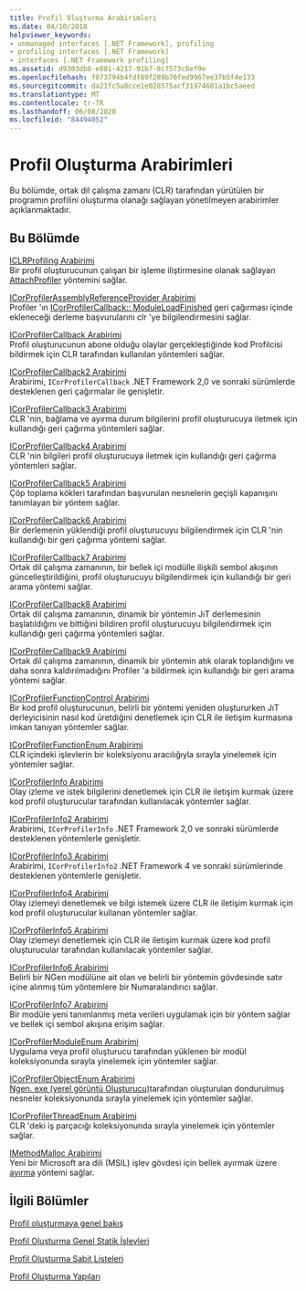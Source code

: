 ```yaml
---
title: Profil Oluşturma Arabirimleri
ms.date: 04/10/2018
helpviewer_keywords:
- unmanaged interfaces [.NET Framework], profiling
- profiling interfaces [.NET Framework]
- interfaces [.NET Framework profiling]
ms.assetid: d9303db8-e881-4217-91b7-8c7573c8ef9e
ms.openlocfilehash: f073794b4fdf89f289b70fed9967ee37b5f4e133
ms.sourcegitcommit: da21fc5a8cce1e028575acf31974681a1bc5aeed
ms.translationtype: MT
ms.contentlocale: tr-TR
ms.lasthandoff: 06/08/2020
ms.locfileid: "84494052"
---
```

# <a name="profiling-interfaces"></a>Profil Oluşturma Arabirimleri
Bu bölümde, ortak dil çalışma zamanı (CLR) tarafından yürütülen bir programın profilini oluşturma olanağı sağlayan yönetilmeyen arabirimler açıklanmaktadır.  
  
## <a name="in-this-section"></a>Bu Bölümde  
 [ICLRProfiling Arabirimi](iclrprofiling-interface.md)  
 Bir profil oluşturucunun çalışan bir işleme iliştirmesine olanak sağlayan [AttachProfiler](iclrprofiling-attachprofiler-method.md) yöntemini sağlar.  
  
 [ICorProfilerAssemblyReferenceProvider Arabirimi](icorprofilerassemblyreferenceprovider-interface.md)  
 Profiler 'ın [ICorProfilerCallback:: ModuleLoadFinished](icorprofilercallback-moduleloadfinished-method.md) geri çağırması içinde ekleneceği derleme başvurularını clr 'ye bilgilendirmesini sağlar.  
  
 [ICorProfilerCallback Arabirimi](icorprofilercallback-interface.md)  
 Profil oluşturucunun abone olduğu olaylar gerçekleştiğinde kod Profilcisi bildirmek için CLR tarafından kullanılan yöntemleri sağlar.  
  
 [ICorProfilerCallback2 Arabirimi](icorprofilercallback2-interface.md)  
 Arabirimi, `ICorProfilerCallback` .NET Framework 2,0 ve sonraki sürümlerde desteklenen geri çağırmalar ile genişletir.  
  
 [ICorProfilerCallback3 Arabirimi](icorprofilercallback3-interface.md)  
 CLR 'nin, bağlama ve ayırma durum bilgilerini profil oluşturucuya iletmek için kullandığı geri çağırma yöntemleri sağlar.  
  
 [ICorProfilerCallback4 Arabirimi](icorprofilercallback4-interface.md)  
 CLR 'nin bilgileri profil oluşturucuya iletmek için kullandığı geri çağırma yöntemleri sağlar.  
  
 [ICorProfilerCallback5 Arabirimi](icorprofilercallback5-interface.md)  
 Çöp toplama kökleri tarafından başvurulan nesnelerin geçişli kapanışını tanımlayan bir yöntem sağlar.  
  
 [ICorProfilerCallback6 Arabirimi](icorprofilercallback6-interface.md)  
 Bir derlemenin yüklendiği profil oluşturucuyu bilgilendirmek için CLR 'nin kullandığı bir geri çağırma yöntemi sağlar.  
  
 [ICorProfilerCallback7 Arabirimi](icorprofilercallback7-interface.md)  
 Ortak dil çalışma zamanının, bir bellek içi modülle ilişkili sembol akışının güncelleştirildiğini, profil oluşturucuyu bilgilendirmek için kullandığı bir geri arama yöntemi sağlar.  

[ICorProfilerCallback8 Arabirimi](icorprofilercallback8-interface.md)  
Ortak dil çalışma zamanının, dinamik bir yöntemin JıT derlemesinin başlatıldığını ve bittiğini bildiren profil oluşturucuyu bilgilendirmek için kullandığı geri çağırma yöntemleri sağlar.

[ICorProfilerCallback9 Arabirimi](icorprofilercallback9-interface.md)  
Ortak dil çalışma zamanının, dinamik bir yöntemin atık olarak toplandığını ve daha sonra kaldırılmadığını Profiler 'a bildirmek için kullandığı bir geri arama yöntemi sağlar.

 [ICorProfilerFunctionControl Arabirimi](icorprofilerfunctioncontrol-interface.md)  
 Bir kod profil oluşturucunun, belirli bir yöntemi yeniden oluştururken JıT derleyicisinin nasıl kod üretdiğini denetlemek için CLR ile iletişim kurmasına imkan tanıyan yöntemler sağlar.  
  
 [ICorProfilerFunctionEnum Arabirimi](icorprofilerfunctionenum-interface.md)  
 CLR içindeki işlevlerin bir koleksiyonu aracılığıyla sırayla yinelemek için yöntemler sağlar.  
  
 [ICorProfilerInfo Arabirimi](icorprofilerinfo-interface.md)  
 Olay izleme ve istek bilgilerini denetlemek için CLR ile iletişim kurmak üzere kod profil oluşturucular tarafından kullanılacak yöntemler sağlar.  
  
 [ICorProfilerInfo2 Arabirimi](icorprofilerinfo2-interface.md)  
 Arabirimi, `ICorProfilerInfo` .NET Framework 2,0 ve sonraki sürümlerde desteklenen yöntemlerle genişletir.  
  
 [ICorProfilerInfo3 Arabirimi](icorprofilerinfo3-interface.md)  
 Arabirimi, `ICorProfilerInfo2` .NET Framework 4 ve sonraki sürümlerinde desteklenen yöntemlerle genişletir.  
  
 [ICorProfilerInfo4 Arabirimi](icorprofilerinfo4-interface.md)  
 Olay izlemeyi denetlemek ve bilgi istemek üzere CLR ile iletişim kurmak için kod profil oluşturucular kullanan yöntemler sağlar.  
  
 [ICorProfilerInfo5 Arabirimi](icorprofilerinfo5-interface.md)  
 Olay izlemeyi denetlemek için CLR ile iletişim kurmak üzere kod profil oluşturucular tarafından kullanılacak yöntemler sağlar.  
  
 [ICorProfilerInfo6 Arabirimi](icorprofilerinfo6-interface.md)  
 Belirli bir NGen modülüne ait olan ve belirli bir yöntemin gövdesinde satır içine alınmış tüm yöntemlere bir Numaralandırıcı sağlar.  
  
 [ICorProfilerInfo7 Arabirimi](icorprofilerinfo7-interface.md)  
 Bir modüle yeni tanımlanmış meta verileri uygulamak için bir yöntem sağlar ve bellek içi sembol akışına erişim sağlar.  
  
 [ICorProfilerModuleEnum Arabirimi](icorprofilermoduleenum-interface.md)  
 Uygulama veya profil oluşturucu tarafından yüklenen bir modül koleksiyonunda sırayla yinelemek için yöntemler sağlar.  
  
 [ICorProfilerObjectEnum Arabirimi](icorprofilerobjectenum-interface.md)  
 [Ngen. exe (yerel görüntü Oluşturucu)](../../tools/ngen-exe-native-image-generator.md)tarafından oluşturulan dondurulmuş nesneler koleksiyonunda sırayla yinelemek için yöntemler sağlar.  
  
 [ICorProfilerThreadEnum Arabirimi](icorprofilerthreadenum-interface.md)  
 CLR 'deki iş parçacığı koleksiyonunda sırayla yinelemek için yöntemler sağlar.  
  
 [IMethodMalloc Arabirimi](imethodmalloc-interface.md)  
 Yeni bir Microsoft ara dili (MSIL) işlev gövdesi için bellek ayırmak üzere [ayırma](imethodmalloc-alloc-method.md) yöntemi sağlar.  
  
## <a name="related-sections"></a>İlgili Bölümler  
 [Profil oluşturmaya genel bakış](profiling-overview.md)  
  
 [Profil Oluşturma Genel Statik İşlevleri](profiling-global-static-functions.md)  
  
 [Profil Oluşturma Sabit Listeleri](profiling-enumerations.md)  
  
 [Profil Oluşturma Yapıları](profiling-structures.md)
